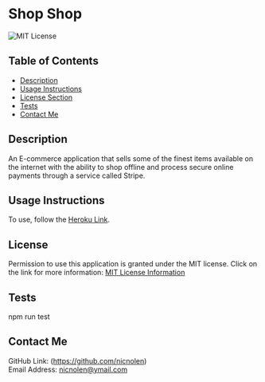# Shop Shop

![MIT License](https://img.shields.io/badge/license-MIT-important)

## Table of Contents

- [Description](#description)
- [Usage Instructions](#usage-instructions)
- [License Section](#license)
- [Tests](#tests)
- [Contact Me](#contact-me)

## Description

An E-commerce application that sells some of the finest items available on the internet with the ability to shop offline and process secure online payments through a service called Stripe.

## Usage Instructions

To use, follow the [Heroku Link](https://shop--shop.herokuapp.com/).

## License

Permission to use this application is granted under the MIT license.
Click on the link for more information: [MIT License Information](https://opensource.org/licenses/MIT)

## Tests

npm run test

## Contact Me

GitHub Link: (https://github.com/nicnolen)<br>
Email Address: <nicnolen@ymail.com>
